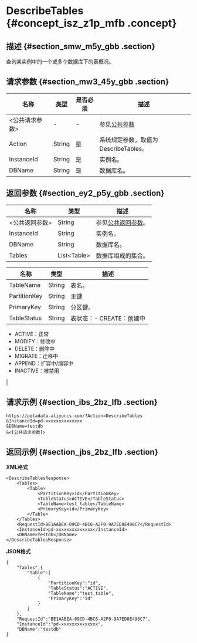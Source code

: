 # DescribeTables {#concept_isz_z1p_mfb .concept}

## 描述 {#section_smw_m5y_gbb .section}

查询某实例中的一个或多个数据库下的表概况。

## 请求参数 {#section_mw3_45y_gbb .section}

|名称|类型|是否必须|描述|
|--|--|----|--|
|<公共请求参数\>|-|-|参见[公共参数](cn.zh-CN/API参考/公共参数.md#)|
|Action|String|是|系统规定参数，取值为DescribeTables。|
|InstanceId|String|是|实例名。|
|DBName|String|是|数据库名。|

## 返回参数 {#section_ey2_p5y_gbb .section}

|名称|类型|描述|
|--|--|--|
|<公共返回参数\>|String|参见[公共返回参数](cn.zh-CN/API参考/公共参数.md#section_hs4_m3y_gbb)。|
|InstanceId|String|实例名。|
|DBName|String|数据库名。|
|Tables|List<Table\>|数据库组成的集合。|

|名称|类型|描述|
|--|--|--|
|TableName|String|表名。|
|PartitionKey|String|主键|
|PrimaryKey|String|分区键。|
|TableStatus|String|表状态：-   CREATE：创建中
-   ACTIVE：正常
-   MODIFY：修改中
-   DELETE：删除中
-   MIGRATE：迁移中
-   APPEND：扩容中/缩容中
-   INACTIVE：被禁用

|

## 请求示例 {#section_ibs_2bz_lfb .section}

```
https://petadata.aliyuncs.com/?Action=DescribeTables
&InstanceId=pd-xxxxxxxxxxxxxx
&DBName=testdb
&<[公共请求参数]>
```

## 返回示例 {#section_jbs_2bz_lfb .section}

**XML格式**

```
<DescribeTablesResponse>  
	<Tables>
		<Table>
			<PartitionKey>id</PartitionKey>
			<TableStatus>ACTIVE</TableStatus>
			<TableName>test_table</TableName>
			<PrimaryKey>id</PrimaryKey>
		</Table>
	</Tables>
	<RequestId>BE1AABEA-09CD-4BC6-A2F0-9A7ED8E496C7</RequestId>
	<InstanceId>pd-xxxxxxxxxxxxxx</InstanceId>
	<DBName>testdb</DBName>
</DescribeTablesResponse>
```

**JSON格式**

```
{
    "Tables":{
        "Table":[
            {
                "PartitionKey":"id",
                "TableStatus":"ACTIVE",
                "TableName":"test_table",
                "PrimaryKey":"id"
            }
        ]
    },
    "RequestId":"BE1AABEA-09CD-4BC6-A2F0-9A7ED8E496C7",
    "InstanceId":"pd-xxxxxxxxxxxxxx",
    "DBName":"testdb"
}
```

